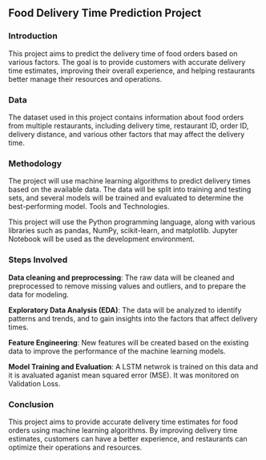 ## **Food Delivery Time Prediction Project**


### **Introduction**

This project aims to predict the delivery time of food orders based on various factors. The goal is to provide customers with accurate delivery time estimates, improving their overall experience, and helping restaurants better manage their resources and operations.


### **Data**

The dataset used in this project contains information about food orders from multiple restaurants, including delivery time, restaurant ID, order ID, delivery distance, and various other factors that may affect the delivery time.


### **Methodology**


The project will use machine learning algorithms to predict delivery times based on the available data. The data will be split into training and testing sets, and several models will be trained and evaluated to determine the best-performing model.
Tools and Technologies.

This project will use the Python programming language, along with various libraries such as pandas, NumPy, scikit-learn, and matplotlib. Jupyter Notebook will be used as the development environment.


### **Steps Involved**


**Data cleaning and preprocessing**: The raw data will be cleaned and preprocessed to remove missing values and outliers, and to prepare the data for modeling.

**Exploratory Data Analysis (EDA)**: The data will be analyzed to identify patterns and trends, and to gain insights into the factors that affect delivery times.


**Feature Engineering**: New features will be created based on the existing data to improve the performance of the machine learning models.


**Model Training and Evaluation**: A LSTM netwrok is trained on this data and it is avaluated aganist mean squared error (MSE). It was monitored on Validation Loss.


### **Conclusion**
This project aims to provide accurate delivery time estimates for food orders using machine learning algorithms. By improving delivery time estimates, customers can have a better experience, and restaurants can optimize their operations and resources.

